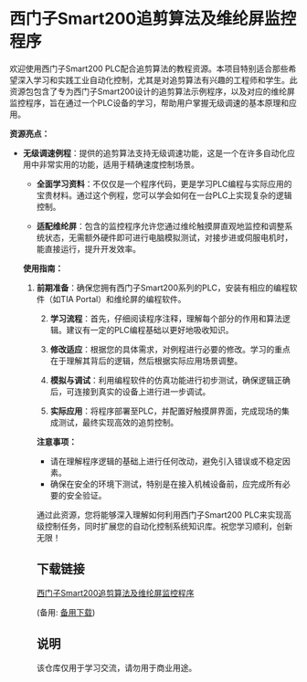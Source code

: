 # 西门子Smart200追剪算法及维纶屏监控程序

欢迎使用西门子Smart200 PLC配合追剪算法的教程资源。本项目特别适合那些希望深入学习和实践工业自动化控制，尤其是对追剪算法有兴趣的工程师和学生。此资源包包含了专为西门子Smart200设计的追剪算法示例程序，以及对应的维纶屏监控程序，旨在通过一个PLC设备的学习，帮助用户掌握无级调速的基本原理和应用。

**资源亮点：**
- **无级调速例程**：提供的追剪算法支持无级调速功能，这是一个在许多自动化应用中非常实用的功能，适用于精确速度控制场景。

  - **全面学习资料**：不仅仅是一个程序代码，更是学习PLC编程与实际应用的宝贵材料。通过这个例程，您可以学会如何在一台PLC上实现复杂的逻辑控制。

  - **适配维纶屏**：包含的监控程序允许您通过维纶触摸屏直观地监控和调整系统状态，无需额外硬件即可进行电脑模拟测试，对接步进或伺服电机时，能直接运行，提升开发效率。

  **使用指南：**
  1. **前期准备**：确保您拥有西门子Smart200系列的PLC，安装有相应的编程软件（如TIA Portal）和维纶屏的编程软件。

     2. **学习流程**：首先，仔细阅读程序注释，理解每个部分的作用和算法逻辑。建议有一定的PLC编程基础以更好地吸收知识。

     3. **修改适应**：根据您的具体需求，对例程进行必要的修改。学习的重点在于理解其背后的逻辑，然后根据实际应用场景调整。

     4. **模拟与调试**：利用编程软件的仿真功能进行初步测试，确保逻辑正确后，可连接到真实的设备上进行进一步调试。

     5. **实际应用**：将程序部署至PLC，并配置好触摸屏界面，完成现场的集成测试，最终实现高效的追剪控制。

     **注意事项：**
     - 请在理解程序逻辑的基础上进行任何改动，避免引入错误或不稳定因素。
     - 确保在安全的环境下测试，特别是在接入机械设备前，应完成所有必要的安全验证。

     通过此资源，您将能够深入理解如何利用西门子Smart200 PLC来实现高级控制任务，同时扩展您的自动化控制系统知识库。祝您学习顺利，创新无限！

     ## 下载链接
     [西门子Smart200追剪算法及维纶屏监控程序]() 

     (备用: [备用下载](https://pan.baidu.com/s/1r4FTQmBdFUQNPhZu9Msd3A?pwd=1234))

     ## 说明

     该仓库仅用于学习交流，请勿用于商业用途。
